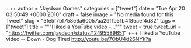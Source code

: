 
+++
author = "Jaydson Gomes"
categories = ["tweet"]
date = "Tue Apr 20 03:50:49 +0000 2010"
draft = false
image = "No media found for this Tweet"
slug = "3fe5f7bf758e6a60057aa29f1b51b4f85aef4d82"
tags = ["tweet"]
title = """I liked a YouTube video -..."""
tweet = true
tweet_url = "https://twitter.com/jaydson/status/12495589651"
+++
I liked a YouTube video -- Down - Dog Tired http://youtu.be/7ObU4d26NYk?a
